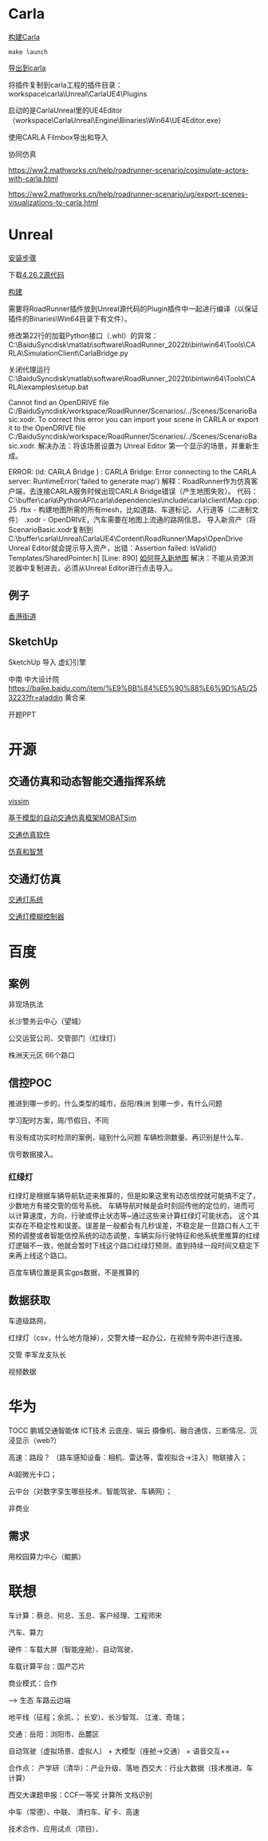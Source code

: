 
# Carla
[构建Carla](https://carla.readthedocs.io/en/0.9.13/build_windows/#unreal-engine) 

```commandline
make launch
```

[导出到carla](https://ww2.mathworks.cn/help/roadrunner/ug/export-to-carla.html) 

将插件复制到carla工程的插件目录：workspace\carla\Unreal\CarlaUE4\Plugins

启动的是CarlaUnreal里的UE4Editor（workspace\CarlaUnreal\Engine\Binaries\Win64\UE4Editor.exe）

使用CARLA Filmbox导出和导入

协同仿真

https://ww2.mathworks.cn/help/roadrunner-scenario/cosimulate-actors-with-carla.html

https://ww2.mathworks.cn/help/roadrunner-scenario/ug/export-scenes-visualizations-to-carla.html


# Unreal
[安装步骤](https://dev.epicgames.com/community/learning/tutorials/k8Ve/unreal-engine-how-to-build-the-unreal-editor-github)

下载[4.26.2源代码](https://github.com/EpicGames/UnrealEngine/archive/refs/tags/4.26.2-release.zip)

[构建](https://docs.unrealengine.com/4.26/en-US/ProductionPipelines/DevelopmentSetup/BuildingUnrealEngine/)

需要将RoadRunner插件放到Unreal源代码的Plugin插件中一起进行编译（以保证插件的Binaries\Win64目录下有文件）。


修改第22行的加载Python接口（.whl）的异常：
C:\BaiduSyncdisk\matlab\software\RoadRunner_2022b\bin\win64\Tools\CARLA\SimulationClient\CarlaBridge.py

关闭代理运行 
C:\BaiduSyncdisk\matlab\software\RoadRunner_2022b\bin\win64\Tools\CARLA\examples\setup.bat

Cannot find an OpenDRIVE file C:/BaiduSyncdisk/workspace/RoadRunner/Scenarios/../Scenes/ScenarioBasic.xodr. 
To correct this error you can import your scene in CARLA or export it to 
the OpenDRIVE file C:/BaiduSyncdisk/workspace/RoadRunner/Scenarios/../Scenes/ScenarioBasic.xodr.
解决办法：将该场景设置为 Unreal Editor 第一个显示的场景，并重新生成。


ERROR:  (id: CARLA Bridge ) : CARLA Bridge: Error connecting to the CARLA server: RuntimeError('failed to generate map')
解释：RoadRunner作为仿真客户端，去连接CARLA服务时候出现CARLA Bridge错误（产生地图失败）。
代码：C:\buffer\carla\PythonAPI\carla\dependencies\include\carla\client\Map.cpp:25
.fbx - 构建地图所需的所有mesh，比如道路、车道标记、人行道等（二进制文件）
.xodr - OpenDRIVE，汽车需要在地图上流通的路网信息。
导入新资产（将ScenarioBasic.xodr复制到 C:\buffer\carla\Unreal\CarlaUE4\Content\RoadRunner\Maps\OpenDrive
Unreal Editor就会提示导入资产，出错：Assertion failed: IsValid() Templates/SharedPointer.h] [Line: 890]
[如何导入新地图](https://carla.readthedocs.io/en/0.9.7/how_to_make_a_new_map/)
解决：不能从资源浏览器中复制进去，必须从Unreal Editor进行点击导入。


## 例子
[香港街道](https://www.unrealengine.com/marketplace/zh-CN/product/hong-kong-street)



## SketchUp
SketchUp 导入 虚幻引擎

中南 中大设计院
https://baike.baidu.com/item/%E9%BB%84%E5%90%88%E6%9D%A5/253223?fr=aladdin
黄合来

开题PPT

# 开源
## 交通仿真和动态智能交通指挥系统
[vissim](http://flypig.cc/2017/06/24/uicom/) 

[基于模型的自动交通仿真框架MOBATSim](https://github.com/MOBATSim/MOBATSim) 

[交通仿真软件](https://www.caliper.com/transmodeler/default.htm) 

[仿真和智慧](http://www.dview.com.cn/rjcp_zz_394.html)


## 交通灯仿真

[交通灯系统](https://github.com/jerrychong25/traffic-light-system) 

[交通灯模糊控制器](https://github.com/ASoleimaniB/Fuzzy-Traffic-Light-Controller) 


# 百度
## 案例
非现场执法

长沙警务云中心（望城）

公交运营公司、交管部门（红绿灯）

株洲天元区
66个路口

## 信控POC

推进到哪一步的，什么类型的城市，岳阳/株洲 到哪一步，有什么问题

学习配时方案，周/节假日，不同

有没有成功实时检测的案例，碰到什么问题
车辆检测数量、再识别是什么车、


信号数据接入。

### 红绿灯
红绿灯是根据车辆导航轨迹来推算的，但是如果这里有动态信控就可能搞不定了，少数地方有接交管的信号系统。
车辆导航时候是会时刻回传他的定位的，进而可以计算速度，方向，行驶或停止状态等~通过这些来计算红绿灯可能状态。
这个其实存在不稳定性和误差。误差是一般都会有几秒误差，不稳定是一旦路口有人工干预的调整或者智能信控系统的动态调整，车辆实际行驶特征和他系统里推算的红绿灯逻辑不一致，他就会暂时下线这个路口红绿灯预测，直到持续一段时间又稳定下来再上线这个路口。

百度车辆位置是真实gps数据，不是推算的


## 数据获取
车道级路网，

红绿灯（csv，什么地方隐掉），交警大楼一起办公，在视频专网中进行连接。

交管 李军龙支队长

视频数据


















# 华为

TOCC 鹏城交通智能体
ICT技术
云底座、端云 摄像机、融合通信，三断情况、沉浸显示（web?）

高速：路段？
（路车感知设备：相机、雷达等，雷视拟合->注入）物联接入；

AI超微光卡口；

云中台（对数字孪生哪些技术、智能驾驶、车辆网）； 

非商业

## 需求

用校园算力中心（鲲鹏）

# 联想

车计算：蔡总、何总、玉总、客户经理、工程师宋

汽车、算力

硬件：车载大屏（智能座舱）、自动驾驶、

车载计算平台：国产芯片

商业模式：合作



--> 生态
车路云边端


地平线（征程；余凯、； 长安）、长沙智驾、
江淮、奇瑞；

交通：岳阳：浏阳市、岳麓区

自动驾驶（虚拟场景、虚拟人） + 大模型（座舱->交通） + 语音交互++


合作点：
产学研（清华）：产业升级、落地
西交大：行业大数据（技术推进、车计算）

西交大课题申报：CCF一等奖
计算所
文档识别

中车（常德）、中联、
清扫车、矿卡、高速


技术合作、应用试点（项目）、

